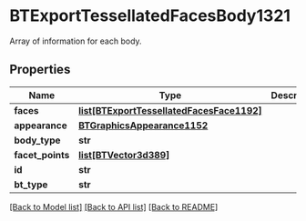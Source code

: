 # BTExportTessellatedFacesBody1321

Array of information for each body.
## Properties
Name | Type | Description | Notes
------------ | ------------- | ------------- | -------------
**faces** | [**list[BTExportTessellatedFacesFace1192]**](BTExportTessellatedFacesFace1192.md) |  | [optional] 
**appearance** | [**BTGraphicsAppearance1152**](BTGraphicsAppearance1152.md) |  | [optional] 
**body_type** | **str** |  | [optional] 
**facet_points** | [**list[BTVector3d389]**](BTVector3d389.md) |  | [optional] 
**id** | **str** |  | [optional] 
**bt_type** | **str** |  | [optional] 

[[Back to Model list]](../README.md#documentation-for-models) [[Back to API list]](../README.md#documentation-for-api-endpoints) [[Back to README]](../README.md)


